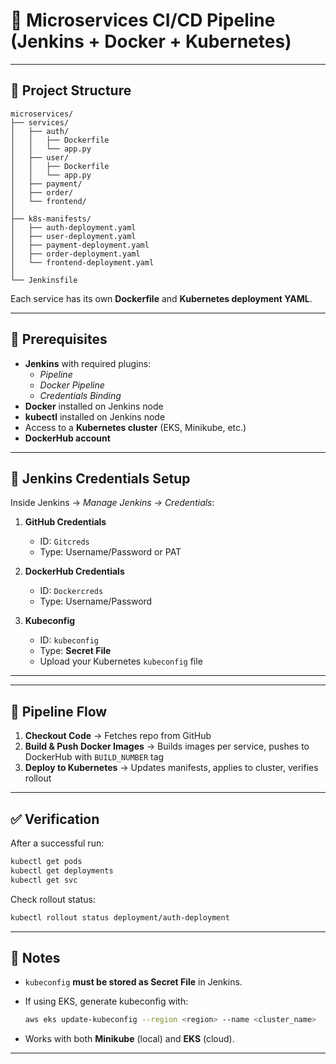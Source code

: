 # 🚀 Microservices CI/CD Pipeline (Jenkins + Docker + Kubernetes)

---

## 📂 Project Structure

```
microservices/
├── services/
│   ├── auth/
│   │   ├── Dockerfile
│   │   └── app.py
│   ├── user/
│   │   ├── Dockerfile
│   │   └── app.py
│   ├── payment/
│   ├── order/
│   └── frontend/
│
├── k8s-manifests/
│   ├── auth-deployment.yaml
│   ├── user-deployment.yaml
│   ├── payment-deployment.yaml
│   ├── order-deployment.yaml
│   └── frontend-deployment.yaml
│
└── Jenkinsfile

```

Each service has its own **Dockerfile** and **Kubernetes deployment YAML**.

---

## 🔧 Prerequisites

- **Jenkins** with required plugins:
  - *Pipeline*
  - *Docker Pipeline*
  - *Credentials Binding*
- **Docker** installed on Jenkins node
- **kubectl** installed on Jenkins node
- Access to a **Kubernetes cluster** (EKS, Minikube, etc.)
- **DockerHub account**

---

## 🔑 Jenkins Credentials Setup

Inside Jenkins → *Manage Jenkins → Credentials*:

1. **GitHub Credentials**  
   - ID: `Gitcreds`  
   - Type: Username/Password or PAT  

2. **DockerHub Credentials**  
   - ID: `Dockercreds`  
   - Type: Username/Password  

3. **Kubeconfig**  
   - ID: `kubeconfig`  
   - Type: **Secret File**  
   - Upload your Kubernetes `kubeconfig` file  

---


---

## 🔄 Pipeline Flow

1. **Checkout Code** → Fetches repo from GitHub
2. **Build & Push Docker Images** → Builds images per service, pushes to DockerHub with `BUILD_NUMBER` tag
3. **Deploy to Kubernetes** → Updates manifests, applies to cluster, verifies rollout

---

## ✅ Verification

After a successful run:

```bash
kubectl get pods
kubectl get deployments
kubectl get svc
```

Check rollout status:

```bash
kubectl rollout status deployment/auth-deployment
```

---

## 📌 Notes

* `kubeconfig` **must be stored as Secret File** in Jenkins.
* If using EKS, generate kubeconfig with:

  ```bash
  aws eks update-kubeconfig --region <region> --name <cluster_name>
  ```
* Works with both **Minikube** (local) and **EKS** (cloud).

---
